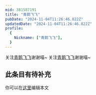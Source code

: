 ```yaml
---
mid: 381587191
title: "青鹅飞飞"
pubDate: "2024-11-04T11:26:46.822Z"
updatedDate: "2024-11-04T11:26:46.822Z"
profile:
  {
    Nickname: ["青鹅飞飞"],
  }
---
```


关注[青鹅飞飞](https://space.bilibili.com/381587191)谢谢喵~ 关注[青鹅飞飞](https://space.bilibili.com/381587191)谢谢喵~

## 此条目有待补充
你可以在[这里](https://github.com/Yuhanawa/VTuber.ICU/edit/master/src/content/v/青鹅飞飞/index.md)编辑本文
